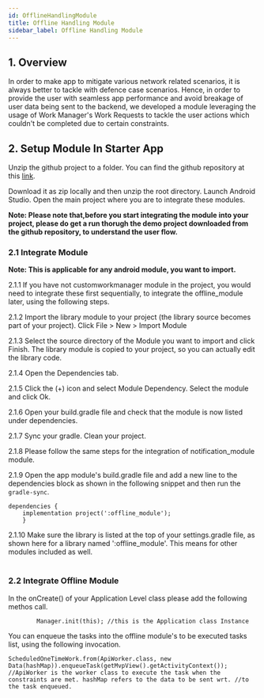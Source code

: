 ```yaml
---
id: OfflineHandlingModule
title: Offline Handling Module
sidebar_label: Offline Handling Module
---
```


## 1. Overview 

In order to make app to mitigate various network related scenarios, it is always better to tackle with defence case scenarios. Hence, in order to provide the user with seamless app performance and avoid breakage of user data being sent to the backend, we developed a module leveraging the usage of Work Manager's Work Requests to tackle the user actions which couldn't be completed due to certain constraints.


## 2. Setup Module In Starter App

Unzip the github project to a folder. You can find the github repository at this [link](https://github.com/Samagra-Development/mobile-offline-handling). 

Download it as zip locally and then unzip the root directory. Launch Android Studio. Open the main project where you are to integrate these modules.

**Note: Please note that,before you start integrating the module into your project, please do get a run thorugh the demo project downloaded from the github repository, to understand the user flow.**

### 2.1 Integrate Module

**Note: This is applicable for any android module, you want to import.**

2.1.1 If you have not customworkmanager module in the project, you would need to integrate these first sequentially, to integrate the offline_module later, using the following steps.

2.1.2 Import the library module to your project (the library source becomes part of your project). Click File > New > Import Module

2.1.3 Select the source directory of the Module you want to import and click Finish. The library module is copied to your project, so you can actually edit the library code.

2.1.4 Open the Dependencies tab.

2.1.5 Click the (+) icon and select Module Dependency. Select the module and click Ok.

2.1.6 Open your build.gradle file and check that the module is now listed under dependencies.

2.1.7 Sync your gradle. Clean your project.

2.1.8 Please follow the same steps for the integration of notification_module module.

2.1.9 Open the app module's build.gradle file and add a new line to the dependencies block as shown in the following snippet and then run the `gradle-sync`.

```
dependencies { 
    implementation project(':offline_module');
    }
```
2.1.10 Make sure the library is listed at the top of your settings.gradle file, as shown here for a library named ':offline_module'. This means for other modules included as well.<br/><br/>


### 2.2 Integrate Offline Module

In the onCreate() of your Application Level class please add the following methos call.

```
        Manager.init(this); //this is the Application class Instance

```
You can enqueue the tasks into the offline module's to be executed tasks list, using the following invocation.

```
ScheduledOneTimeWork.from(ApiWorker.class, new Data(hashMap)).enqueueTask(getMvpView().getActivityContext());
//ApiWorker is the worker class to execute the task when the constraints are met. hashMap refers to the data to be sent wrt. //to the task enqueued.
```
